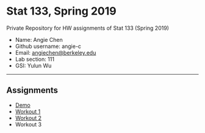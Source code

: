 # Stat 133, Spring 2019

Private Repository for HW assignments of Stat 133 (Spring 2019)

- Name: Angie Chen
- Github username: angie-c
- Email: angiechen@berkeley.edu
- Lab section: 111
- GSI: Yulun Wu

-----

## Assignments

- [Demo](demo)
- [Workout 1](workout1)
- [Workout 2](workout2)
- Workout 3


